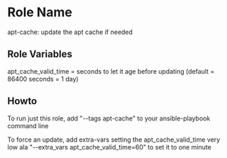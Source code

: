 Role Name
=========

apt-cache: update the apt cache if needed

Role Variables
--------------

apt_cache_valid_time = seconds to let it age before updating
                       (default = 86400 seconds = 1 day)

Howto
-----
To run just this role, add "--tags apt-cache" to your ansible-playbook command line

To force an update, add extra-vars setting the apt_cache_valid_time very low
  ala "--extra_vars apt_cache_valid_time=60" to set it to one minute

